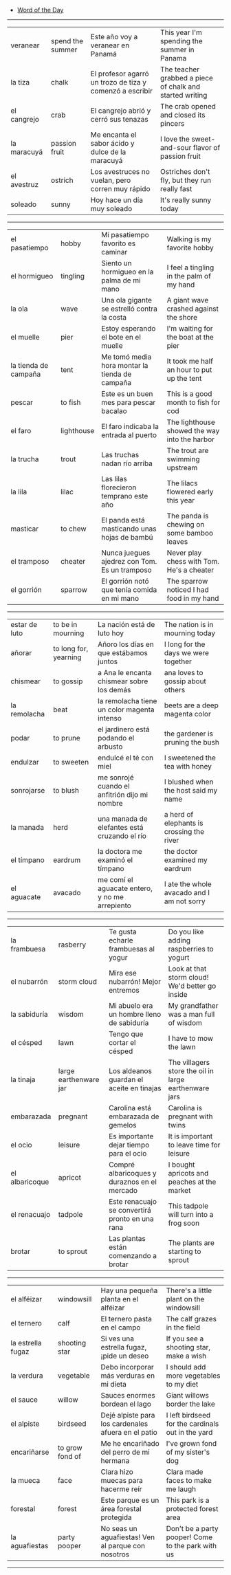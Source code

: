 
- [Word of the Day](https://www.spanishdict.com/wordoftheday)

---

| | | | |
| - | - | - | - |
| veranear | spend the summer | Este año voy a veranear en Panamá | This year I'm spending the summer in Panama |
| la tiza | chalk | El profesor agarró un trozo de tiza y comenzó a escribir | The teacher grabbed a piece of chalk and started writing |
| el cangrejo | crab | El cangrejo abrió y cerró sus tenazas | The crab opened and closed its pincers |
| la maracuyá | passion fruit | Me encanta el sabor ácido y dulce de la maracuyá | I love the sweet-and-sour flavor of passion fruit |
| el avestruz | ostrich | Los avestruces no vuelan, pero corren muy rápido | Ostriches don't fly, but they run really fast |
| soleado | sunny | Hoy hace un día muy soleado | It's really sunny today |

---

| | | | |
| - | - | - | - |
| el pasatiempo | hobby | Mi pasatiempo favorito es caminar | Walking is my favorite hobby |
| el hormigueo | tingling | Siento un hormigueo en la palma de mi mano | I feel a tingling in the palm of my hand |
| la ola | wave | Una ola gigante se estrelló contra la costa | A giant wave crashed against the shore |
| el muelle | pier | Estoy esperando el bote en el muelle | I'm waiting for the boat at the pier |
| la tienda de campaña | tent | Me tomó media hora montar la tienda de campaña | It took me half an hour to put up the tent |
| pescar | to fish | Este es un buen mes para pescar bacalao | This is a good month to fish for cod |
| el faro | lighthouse | El faro indicaba la entrada al puerto | The lighthouse showed the way into the harbor |
| la trucha | trout | Las truchas nadan río arriba | The trout are swimming upstream |
| la lila | lilac | Las lilas florecieron temprano este año | The lilacs flowered early this year |
| masticar | to chew | El panda está masticando unas hojas de bambú | The panda is chewing on some bamboo leaves |
| el tramposo | cheater | Nunca juegues ajedrez con Tom. Es un tramposo | Never play chess with Tom. He's a cheater |
| el gorrión | sparrow | El gorrión notó que tenía comida en mi mano | The sparrow noticed I had food in my hand |

---

| | | | |
| - | - | - | - |
| estar de luto | to be in mourning | La nación está de luto hoy | The nation is in mourning today |
| añorar | to long for, yearning | Añoro los días en que estábamos juntos | I long for the days we were together |
| chismear | to gossip | a Ana le encanta chismear sobre los demás | ana loves to gossip about others |
| la remolacha | beat | la remolacha tiene un color magenta intenso | beets are a deep magenta color |
| podar | to prune | el jardinero está podando el arbusto | the gardener is pruning the bush |
| endulzar | to sweeten | endulcé el té con miel | I sweetened the tea with honey |
| sonrojarse | to blush | me sonrojé cuando el anfitrión dijo mi nombre | I blushed when the host said my name |
| la manada | herd | una manada de elefantes está cruzando el río | a herd of elephants is crossing the river |
| el tímpano | eardrum | la doctora me examinó el tímpano | the doctor examined my eardrum |
| el aguacate | avacado | me comí el aguacate entero, y no me arrepiento | I ate the whole avacado and I am not sorry |

---

| | | | |
| - | - | - | - |
| la frambuesa | rasberry | Te gusta echarle frambuesas al yogur | Do you like adding raspberries to yogurt |
| el nubarrón | storm cloud | Mira ese nubarrón! Mejor entremos | Look at that storm cloud! We'd better go inside |
| la sabiduría | wisdom | Mi abuelo era un hombre lleno de sabiduría | My grandfather was a man full of wisdom |
| el césped | lawn | Tengo que cortar el césped | I have to mow the lawn |
| la tinaja | large earthenware jar | Los aldeanos guardan el aceite en tinajas | The villagers store the oil in large earthenware jars |
| embarazada | pregnant | Carolina está embarazada de gemelos | Carolina is pregnant with twins |
| el ocio | leisure | Es importante dejar tiempo para el ocio | It is important to leave time for leisure |
| el albaricoque | apricot | Compré albaricoques y duraznos en el mercado | I bought apricots and peaches at the market |
| el renacuajo | tadpole | Este renacuajo se convertirá pronto en una rana | This tadpole will turn into a frog soon |
| brotar | to sprout | Las plantas están comenzando a brotar | The plants are starting to sprout |

---

| | | | |
| - | - | - | - |
| el alféizar | windowsill | Hay una pequeña planta en el alféizar | There's a little plant on the windowsill |
| el ternero | calf | El ternero pasta en el campo | The calf grazes in the field |
| la estrella fugaz | shooting star | Si ves una estrella fugaz, ¡pide un deseo | If you see a shooting star, make a wish |
| la verdura | vegetable | Debo incorporar más verduras en mi dieta | I should add more vegetables to my diet |
| el sauce | willow | Sauces enormes bordean el lago | Giant willows border the lake |
| el alpiste | birdseed | Dejé alpiste para los cardenales afuera en el patio | I left birdseed for the cardinals out in the yard |
| encariñarse | to grow fond of | Me he encariñado del perro de mi hermana | I've grown fond of my sister's dog |
| la mueca | face | Clara hizo muecas para hacerme reír | Clara made faces to make me laugh |
| forestal | forest | Este parque es un área forestal protegida | This park is a protected forest area |
| la aguafiestas | party pooper | No seas un aguafiestas! Ven al parque con nosotros | Don't be a party pooper! Come to the park with us |

---
